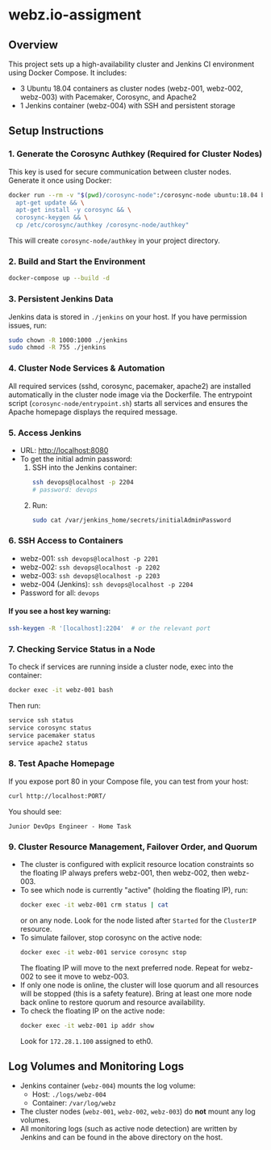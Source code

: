 # webz.io-assigment

## Overview
This project sets up a high-availability cluster and Jenkins CI environment using Docker Compose. It includes:
- 3 Ubuntu 18.04 containers as cluster nodes (webz-001, webz-002, webz-003) with Pacemaker, Corosync, and Apache2
- 1 Jenkins container (webz-004) with SSH and persistent storage



## Setup Instructions

### 1. Generate the Corosync Authkey (Required for Cluster Nodes)
This key is used for secure communication between cluster nodes. Generate it once using Docker:
```sh
docker run --rm -v "$(pwd)/corosync-node":/corosync-node ubuntu:18.04 bash -c "\
  apt-get update && \
  apt-get install -y corosync && \
  corosync-keygen && \
  cp /etc/corosync/authkey /corosync-node/authkey"
```
This will create `corosync-node/authkey` in your project directory.

### 2. Build and Start the Environment
```sh
docker-compose up --build -d
```

### 3. Persistent Jenkins Data
Jenkins data is stored in `./jenkins` on your host. If you have permission issues, run:
```sh
sudo chown -R 1000:1000 ./jenkins
sudo chmod -R 755 ./jenkins
```

### 4. Cluster Node Services & Automation
All required services (sshd, corosync, pacemaker, apache2) are installed automatically in the cluster node image via the Dockerfile. The entrypoint script (`corosync-node/entrypoint.sh`) starts all services and ensures the Apache homepage displays the required message.

### 5. Access Jenkins
- URL: [http://localhost:8080](http://localhost:8080)
- To get the initial admin password:
  1. SSH into the Jenkins container:
     ```sh
     ssh devops@localhost -p 2204
     # password: devops
     ```
  2. Run:
     ```sh
     sudo cat /var/jenkins_home/secrets/initialAdminPassword
     ```

### 6. SSH Access to Containers
- webz-001: `ssh devops@localhost -p 2201`
- webz-002: `ssh devops@localhost -p 2202`
- webz-003: `ssh devops@localhost -p 2203`
- webz-004 (Jenkins): `ssh devops@localhost -p 2204`
- Password for all: `devops`

#### If you see a host key warning:
```sh
ssh-keygen -R '[localhost]:2204'  # or the relevant port
```

### 7. Checking Service Status in a Node
To check if services are running inside a cluster node, exec into the container:
```sh
docker exec -it webz-001 bash
```
Then run:
```sh
service ssh status
service corosync status
service pacemaker status
service apache2 status
```


### 8. Test Apache Homepage
If you expose port 80 in your Compose file, you can test from your host:
```sh
curl http://localhost:PORT/
```
You should see:
```
Junior DevOps Engineer - Home Task
```

### 9. Cluster Resource Management, Failover Order, and Quorum
- The cluster is configured with explicit resource location constraints so the floating IP always prefers webz-001, then webz-002, then webz-003.
- To see which node is currently "active" (holding the floating IP), run:
  ```sh
  docker exec -it webz-001 crm status | cat
  ```
  or on any node. Look for the node listed after `Started` for the `ClusterIP` resource.
- To simulate failover, stop corosync on the active node:
  ```sh
  docker exec -it webz-001 service corosync stop
  ```
  The floating IP will move to the next preferred node. Repeat for webz-002 to see it move to webz-003.
- If only one node is online, the cluster will lose quorum and all resources will be stopped (this is a safety feature). Bring at least one more node back online to restore quorum and resource availability.
- To check the floating IP on the active node:
  ```sh
  docker exec -it webz-001 ip addr show
  ```
  Look for `172.28.1.100` assigned to eth0.

## Log Volumes and Monitoring Logs
- Jenkins container (`webz-004`) mounts the log volume:
  - Host: `./logs/webz-004`
  - Container: `/var/log/webz`
- The cluster nodes (`webz-001`, `webz-002`, `webz-003`) do **not** mount any log volumes.
- All monitoring logs (such as active node detection) are written by Jenkins and can be found in the above directory on the host.